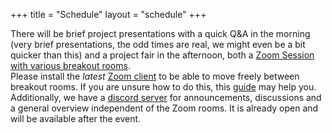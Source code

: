 +++
title = "Schedule"
layout = "schedule"
+++

There will be brief project presentations with a quick Q&A in the morning (very brief presentations, the odd times are real, we might even be a bit quicker than this) and
a project fair in the afternoon, both a [Zoom Session with various breakout rooms](https://htw-berlin.zoom.us/j/97320821203).\
Please install the *latest* [Zoom client](https://zoom.us/download) to be able to move freely between breakout rooms.
If you are unsure how to do this, this [guide](/zoom-help) may help you.
Additionally, we have a [discord server](https://discord.gg/RxBsnMqHyX) for announcements, discussions and a general overview independent of the Zoom rooms.
It is already open and will be available after the event.
